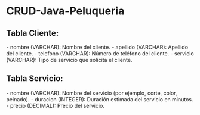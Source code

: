 # CRUD-Java-Peluqueria

<h2>Tabla Cliente:</h2>
    - nombre (VARCHAR): Nombre del cliente.
    - apellido (VARCHAR): Apellido del cliente.
    - telefono (VARCHAR): Número de teléfono del cliente.
    - servicio (VARCHAR): Tipo de servicio que solicita el cliente.

    
<h2>Tabla Servicio:</h2>
    - nombre (VARCHAR): Nombre del servicio (por ejemplo, corte, color, peinado).
    - duracion (INTEGER): Duración estimada del servicio en minutos.
    - precio (DECIMAL): Precio del servicio.
